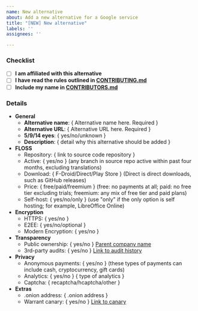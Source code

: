 ```yaml
---
name: New alternative
about: Add a new alternative for a Google service
title: "[NEW] New alternative"
labels: ''
assignees: ''

---
```


[//]: # ( Fill out to the best of your ability.  )
[//]: # ( If an item is not applicable, such as HTTPS for an App, feel free to leave it blank. )
[//]: # ( Mark off checkbox items by putting an x in between the [ ] )

### Checklist

- [ ] **I am affiliated with this alternative**
- [ ] **I have read the rules outlined in [CONTRIBUTING.md](https://github.com/tycrek/degoogle/blob/master/CONTRIBUTING.md)**
- [ ] **Include my name in [CONTRIBUTORS.md](https://github.com/tycrek/degoogle/blob/master/CONTRIBUTORS.md)**

### Details

- **General**
  - **Alternative name**: { Alternative name here. Required }
  - **Alternative URL**: { Alternative URL here. Required }
  - **5/9/14 eyes**: { yes/no/unknown }
  - **Description**: { detail why this alternative should be added }
- **FLOSS**
  - Repository: { link to source code repository }
  - Active: { yes/no } (any branch in source repo active within past four months, excluding translations)
  - Download: { F-Droid/Direct/Play Store } (Direct is direct downloads, such as GitHub releases)
  - Price: { free/paid/freemium } (free: no payments at all; paid: no free tier excluding trials; freemium: any mix of free tier and paid plans)
  - Self-host: { yes/no/only } (use "only" if the only option is self hosting; for example, LibreOffice Online)
- **Encryption**
  - HTTPS: { yes/no }
  - E2EE: { yes/no/optional }
  - Modern Encryption: { yes/no }
- **Transparency**
  - Public ownership: { yes/no } [Parent company name](https://parent.company.url)
  - 3rd-party audits: { yes/no } [Link to audit history](https://audit.history.url)
- **Privacy**
  - Anonymous payments: { yes/no } (these types of payments can include cash, cryptocurrency, gift cards)
  - Analytics: { yes/no } { type of analytics }
  - Captcha: { recaptcha/hcaptcha/other }
- **Extras**
  - .onion address: { .onion address }
  - Warrant canary: { yes/no } [Link to canary](https://warrant.canary.url)
